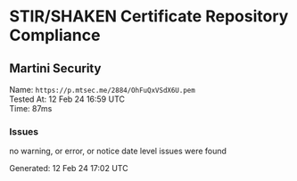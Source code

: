 # STIR/SHAKEN Certificate Repository Compliance

## Martini Security

Name: `https://p.mtsec.me/2884/OhFuQxVSdX6U.pem`\
Tested At: 12 Feb 24 16:59 UTC\
Time: 87ms

### Issues

no warning, or error, or notice date level issues were found

Generated: 12 Feb 24 17:02 UTC